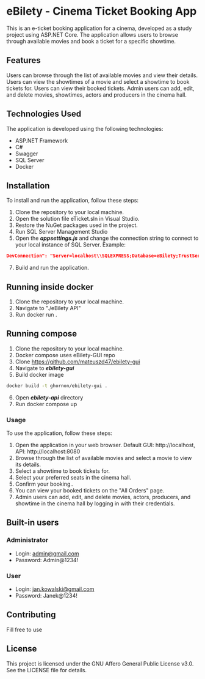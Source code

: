 # eBilety - Cinema Ticket Booking App

This is an e-ticket booking application for a cinema, developed as a study project using ASP.NET Core. The application allows users to browse through available movies and book a ticket for a specific showtime.

## Features
Users can browse through the list of available movies and view their details.
Users can view the showtimes of a movie and select a showtime to book tickets for.
Users can view their booked tickets.
Admin users can add, edit, and delete movies, showtimes, actors and producers in the cinema hall.

## Technologies Used
The application is developed using the following technologies:

- ASP.NET Framework
- C#
- Swagger
- SQL Server
- Docker

## Installation
To install and run the application, follow these steps:

1. Clone the repository to your local machine.
2. Open the solution file eTicket.sln in Visual Studio.
3. Restore the NuGet packages used in the project.
4. Run SQL Server Management Studio
5.  Open the ***appsettings.js*** and change the connection string to connect to your local instance of SQL Server. Example:
```JSON
DevConnection": "Server=localhost\\SQLEXPRESS;Database=eBilety;TrustServerCertificate=True;Trusted_Connection=True;"
```
7. Build and run the application.

## Running inside docker

1. Clone the repository to your local machine.
2. Navigate to "./eBilety API"
3. Run docker run .

## Running compose

1. Clone the repository to your local machine.
2. Docker compose uses eBilety-GUI repo
3. Clone https://github.com/mateuszd47/ebilety-gui
4. Navigate to ***ebilety-gui***
5. Build docker image
```bash
docker build -t ghornon/ebilety-gui .
```
6. Open ***ebilety-api*** directory
3. Run docker compose up

### Usage
To use the application, follow these steps:

1. Open the application in your web browser. Default GUI: http://localhost, API: http://localhost:8080
2. Browse through the list of available movies and select a movie to view its details.
3. Select a showtime to book tickets for.
4. Select your preferred seats in the cinema hall.
5. Confirm your booking..
6. You can view your booked tickets on the "All Orders" page.
7. Admin users can add, edit, and delete movies, actors, producers, and showtime in the cinema hall by logging in with their credentials.

## Built-in users
### Administrator
- Login: admin@gmail.com
- Password: Admin@1234!

### User
- Login: jan.kowalski@gmail.com
- Password: Janek@1234!

## Contributing
Fill free to use

## License
This project is licensed under the GNU Affero General Public License v3.0. See the LICENSE file for details.